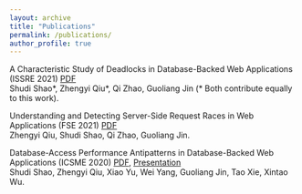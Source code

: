 ```yaml
---
layout: archive
title: "Publications"
permalink: /publications/
author_profile: true
---
```


A Characteristic Study of Deadlocks in Database-Backed Web Applications (ISSRE 2021) [PDF](https://people.engr.ncsu.edu/gjin2/issre-2021-deadlock-study.pdf)<br>
Shudi Shao\*, Zhengyi Qiu\*, Qi Zhao, Guoliang Jin (* Both contribute equally to this work).<br>


Understanding and Detecting Server-Side Request Races in Web Applications (FSE 2021) [PDF](https://people.engr.ncsu.edu/gjin2/fse-2021-reqrace.pdf)<br> 
Zhengyi Qiu, Shudi Shao, Qi Zhao, Guoliang Jin.<br>

Database-Access Performance Antipatterns in Database-Backed Web Applications (ICSME 2020) [PDF](https://people.engr.ncsu.edu/gjin2/icsme-2020-dbperf), [Presentation](https://www.youtube.com/watch?v=jw7cTmNDIpY&t=18s)<br>
Shudi Shao, Zhengyi Qiu, Xiao Yu, Wei Yang, Guoliang Jin, Tao Xie, Xintao Wu.<br>
